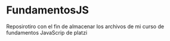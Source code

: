 # FundamentosJS

Reposirotiro con el fin de almacenar los archivos de mi curso de fundamentos JavaScrip de platzi
